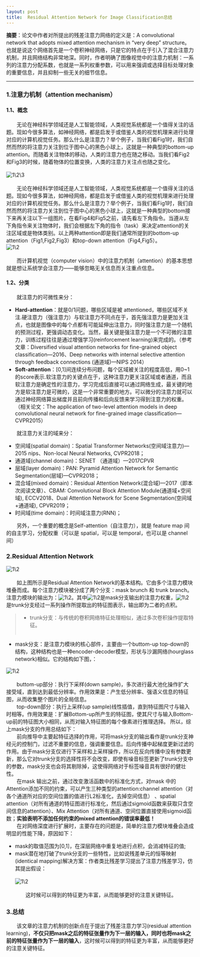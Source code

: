 ```yaml
---
layout: post
title:  Residual Attention Network for Image Classification总结
---
```

**摘要**：论文中作者对所提出的残差注意力网络的定义是：A convolutional network that adopts mixed attention mechanism in “very deep” structure。也就是说这个网络首先是一个卷积神经网络，只是它的特点在于引入了混合注意力机制，并且网络结构非常地深。同时，作者明确了图像视觉中的注意力机制：一系列的注意力分配系数，也就是一系列权重参数，可以用来强调或选择目标处理对象的重要信息，并且抑制一些无关的细节信息。


----
### 1.注意力机制（attention mechanism）
#### 1.1、概念
&emsp;&emsp;无论在神经科学领域还是人工智能领域，人类视觉系统都是一个值得关注的话题。现如今很多算法，如神经网络，都是启发于或借鉴人类的视觉机理来进行处理对应的计算机视觉任务。那么什么是注意力？举个例子，当我们看Fig1时，我们自然而然的将注意力关注到位于图中心的黑色小球上，这就是一种典型的bottom-up attention。而随着关注物体的移动，人类的注意力也在随之移动。当我们看Fig2和Fig3的时候，随着物体的位置变换，人类的注意力关注点也随之变化。<br><br>
![1\2\3](../assets/images/res_attention/res_attention1.JPG)<br><br>
&emsp;&emsp;无论在神经科学领域还是人工智能领域，人类视觉系统都是一个值得关注的话题。现如今很多算法，如神经网络，都是启发于或借鉴人类的视觉机理来进行处理对应的计算机视觉任务。那么什么是注意力？举个例子，当我们看Fig1时，我们自然而然的将注意力关注到位于图中心的黑色小球上，这就是一种典型的bottom接下来再关注以下一组图片，在看Fig4和Fig5之前，请先看左下角指令。当遵从左下角指令来关注物体时，我们会根据左下角的指令（task）来决定attention的关注区域或是物体类别。以上两种attention即是我们通常所提到的bottom-up attention（Fig1,Fig2,Fig3）和top-down attention（Fig4,Fig5）。<br>
![1\2](../assets/images/res_attention/res_attention2.JPG)<br><br>
&emsp;&emsp;而计算机视觉（computer vision）中的注意力机制（attention）的基本思想就是想让系统学会注意力——能够忽略无关信息而关注重点信息。
#### 1.2、分类
&emsp;&emsp;就注意力的可微性来分：
* **Hard-attention**：就是0/1问题，哪些区域是被 attentioned，哪些区域不关注.硬注意力（强注意力）与软注意力不同点在于，首先强注意力是更加关注点，也就是图像中的每个点都有可能延伸出注意力，同时强注意力是一个随机的预测过程，更强调动态变化。当然，最关键是强注意力是一个不可微的注意力，训练过程往往是通过增强学习(reinforcement learning)来完成的。（参考文章：Diversified visual attention networks for fine-grained object classification—2016、Deep networks with internal selective attention through feedback connections (通道域)—NIPS 2014）
* **Soft-attention**：[0,1]间连续分布问题，每个区域被关注的程度高低，用0~1的score表示.软注意力的关键点在于，这种注意力更关注区域或者通道，而且软注意力是确定性的注意力，学习完成后直接可以通过网络生成，最关键的地方是软注意力是可微的，这是一个非常重要的地方。可以微分的注意力就可以通过神经网络算出梯度并且前向传播和后向反馈来学习得到注意力的权重。（相关论文：The application of two-level attention models in deep convolutional neural network for fine-grained image classification—CVPR2015）

&emsp;&emsp;就注意力关注的域来分：
* 空间域(spatial domain)：Spatial Transformer Networks(空间域注意力)—2015 nips、Non-local Neural Networks, CVPR2018；
* 通道域(channel domain)：SENET （通道域）—2017CPVR
* 层域(layer domain)：PAN: Pyramid Attention Network for Semantic Segmentation(层域)—CVPR2018；
* 混合域(mixed domain)：Residual Attention Network(混合域)—2017（即本次阅读文章）、CBAM: Convolutional Block Attention Module(通道域+空间域), ECCV2018、Dual Attention Network for Scene Segmentation(空间域+通道域), CPVR2019；
* 时间域(time domain)：时间域注意力(RNN)；

&emsp;&emsp;另外，一个重要的概念是Self-attention（自注意力），就是 feature map 间的自主学习，分配权重（可以是 spatial，可以是 temporal，也可以是 channel间）

### 2.Residual Attention Network
![1\2](../assets/images/res_attention/res_attention3.JPG)<br><br>
&emsp;&emsp;如上图所示是Residual Attention Network的基本结构。它由多个注意力模块堆叠而成。每个注意力模块被分成了两个分支：mask brunch 和 trunk branch。注意力模块的输出为：![1\2](../assets/images/res_attention/res_attention4.JPG)。其中![1\2](../assets/images/res_attention/res_attention5.JPG)是mask分支输出的注意力权重，![1\2](../assets/images/res_attention/res_attention6.JPG)是trunk分支经过一系列操作所提取出的特征图表示，输出即为二者的点积。<br>
> * trunk分支：与传统的卷积网络特征处理相似，通过多次卷积操作提取特征。<br><br>
* mask分支：是注意力模块的核心部件，主要由一个buttom-up top-down的结构，这种结构也是一种encoder-decoder模型，形状与沙漏网络(hourglass network)相似。它的结构如下图，：

![1\2](../assets/images/res_attention/res_attention7.JPG)<br><br>
&emsp;&emsp;buttom-up部分：执行下采样(down sample)，多次进行最大池化操作扩大接受域，直到达到最低分辨率。作用效果是：产生低分辨率、强语义信息的特征图，从而收集整个图片的全局信息。<br>
&emsp;&emsp;top-down部分：执行上采样(up sample)线性插值，直到特征图尺寸与输入时相等。作用效果是：扩展Bottom-up所产生的特征图，使其尺寸与输入Bottom-up前的特征图大小相同，从而对输入特征图的每个像素进行推理选择。
所以，综上mask分支的作用总结如下：<br>
&emsp;&emsp;前向推导中主要起特征选择的作用，可将mask分支的输出看作是trunk分支神经元的控制门，过滤不重要的信息，强调重要信息。后向传播中起梯度更新过滤的作用。由于mask分支仅进行下采样和上采样操作，所以在反向传播中没有参数更新，那么它对trunk分支的选择性将不会改变，即使有噪音标签更新了trunk分支中的参数，mask分支也会将其剔除掉，这使得网络对于标签噪音具有很好的健壮性。<br>
&emsp;&emsp;在mask 输出之前，通过改变激活函数中的标准化方式，对mask 中的Attention添加不同的约束，可以产生三种类型的attention:channel attention（对各个通道所对应的空间位置的值进行L2标准化，去掉空间信息） 、spatial attention（对所有通道的特征图进行标准化，然后通过sigmoid函数来获取只含空间信息的attention）、Mix Attention（对所有通道、空间位置直接使用sigmoid函数；**实验表明不添加任何约束的mixed attention的错误率最低！**<br>
&emsp;&emsp;在对网络深度进行扩展时，主要存在的问题是，简单的注意力模块堆叠会造成明显的性能下降，原因如下：
* mask的取值范围为[0,1]，在深层网络中重复地进行点积，会消减特征的值;
* mask潜在地打破了trunk分支的一些特性，比如说残差单元的恒等映射(identical mapping)解决方案：作者类比残差学习提出了注意力残差学习，仿其提出假设：<br><br>
![1\2](../assets/images/res_attention/res_attention8.JPG)<br><br>
&emsp;&emsp;这时候可以得到的特征更为丰富，从而能够更好的注意关键特征。

### 3.总结
&emsp;&emsp;该文章的注意力机制的创新点在于提出了残差注意力学习(residual attention learning)，**不仅只把mask之后的特征张量作为下一层的输入，同时也将mask之前的特征张量作为下一层的输入**，这时候可以得到的特征更为丰富，从而能够更好的注意关键特征。
